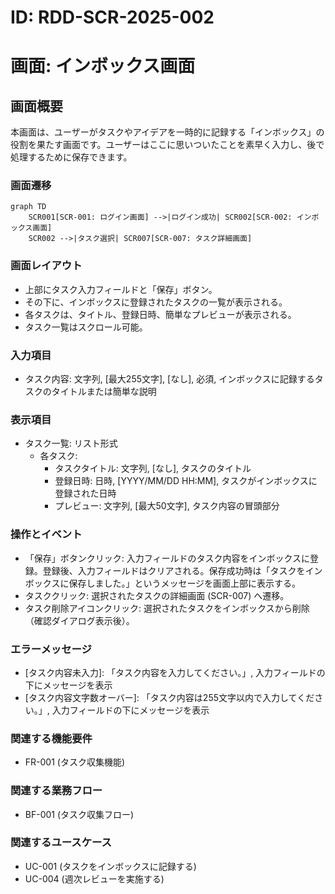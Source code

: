 # ID: RDD-SCR-2025-002

# 画面: インボックス画面

## 画面概要

本画面は、ユーザーがタスクやアイデアを一時的に記録する「インボックス」の役割を果たす画面です。ユーザーはここに思いついたことを素早く入力し、後で処理するために保存できます。

### 画面遷移

```mermaid
graph TD
    SCR001[SCR-001: ログイン画面] -->|ログイン成功| SCR002[SCR-002: インボックス画面]
    SCR002 -->|タスク選択| SCR007[SCR-007: タスク詳細画面]
```

### 画面レイアウト

- 上部にタスク入力フィールドと「保存」ボタン。
- その下に、インボックスに登録されたタスクの一覧が表示される。
- 各タスクは、タイトル、登録日時、簡単なプレビューが表示される。
- タスク一覧はスクロール可能。

### 入力項目

- タスク内容: 文字列, [最大255文字],
  [なし], 必須, インボックスに記録するタスクのタイトルまたは簡単な説明

### 表示項目

- タスク一覧: リスト形式
  - 各タスク:
    - タスクタイトル: 文字列, [なし], タスクのタイトル
    - 登録日時: 日時, [YYYY/MM/DD HH:MM], タスクがインボックスに登録された日時
    - プレビュー: 文字列, [最大50文字], タスク内容の冒頭部分

### 操作とイベント

- 「保存」ボタンクリック: 入力フィールドのタスク内容をインボックスに登録。登録後、入力フィールドはクリアされる。保存成功時は「タスクをインボックスに保存しました。」というメッセージを画面上部に表示する。
- タスククリック: 選択されたタスクの詳細画面 (SCR-007) へ遷移。
- タスク削除アイコンクリック: 選択されたタスクをインボックスから削除（確認ダイアログ表示後）。

### エラーメッセージ

- [タスク内容未入力]: 「タスク内容を入力してください。」, 入力フィールドの下にメッセージを表示
- [タスク内容文字数オーバー]: 「タスク内容は255文字以内で入力してください。」, 入力フィールドの下にメッセージを表示

### 関連する機能要件

- FR-001 (タスク収集機能)

### 関連する業務フロー

- BF-001 (タスク収集フロー)

### 関連するユースケース

- UC-001 (タスクをインボックスに記録する)
- UC-004 (週次レビューを実施する)

